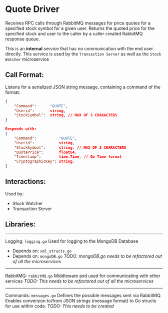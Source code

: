 # Quote Driver

Receives RPC calls through RabbitMQ messages for price quotes for a specified stock symbol for a given user. Returns the quoted price for the specified stock and user to the caller by a caller created RabbitMQ response queue.

This is an **internal** service that has no communication with the end user directly. This service is used by the `Transaction Server` as well as the `Stock Watcher` microservice

## Call Format:
Listens for a serialized JSON string message, containing a command of the format:
```json
{
    "Command":      "QUOTE",
    "Userid":       string,
    "StockSymbol":  string, // MAX OF 3 CHARACTERS
}

Responds with:
{
    "Command":          "QUOTE",
    "Userid":           string,
    "StockSymbol":      string, // MAX OF 3 CHARACTERS
    "QuotePrice":       float64,
    "Timestamp":        time.Time, // Go Time format
    "CryptographicKey": string,
}
```

## Interactions:
Used by:
- Stock Watcher
- Transaction Server

## Libraries:
---
Logging: `logging.go`
Used for logging to the MongoDB Database
- Depends on: `xml_structs.go`
- Depends on: `mongoDB.go`
*TODO: mongoDB.go needs to be refactored out of all the microservices*

---
RabbitMQ: `rabbitMQ.go`
Middleware and used for communicating with other services
*TODO: This needs to be refactored out of all the microservices*

---
Commands: `messages.go`
Defines the possible messages sent via RabbitMQ. Enables conversion to/from JSON strings (message format) to Go structs for use within code.
*TODO: This needs to be created*
